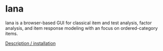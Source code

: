 Iana
====

Iana is a browser-based GUI for classical item and test analysis, factor analysis, and item response modeling with an focus on ordered-category items.

[Description / installation](https://github.com/mihock/iana/blob/master/inst/iana-shiny/help.md)